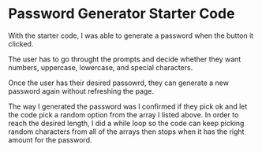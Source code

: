 # Password Generator Starter Code
With the starter code, I was able to generate a password when the button it clicked.

The user has to go throught the prompts and decide whether they want numbers, uppercase, lowercase, and special characters. 

Once the user has their desired passowrd, they can generate a new password again without refreshing the page. 

The way I generated the password was I confirmed if they pick ok and let the code pick a random option from the array I listed above. In order to reach the desired length, I did a while loop so the code can keep picking random characters from all of the arrays then stops when it has the right amount for the password. 